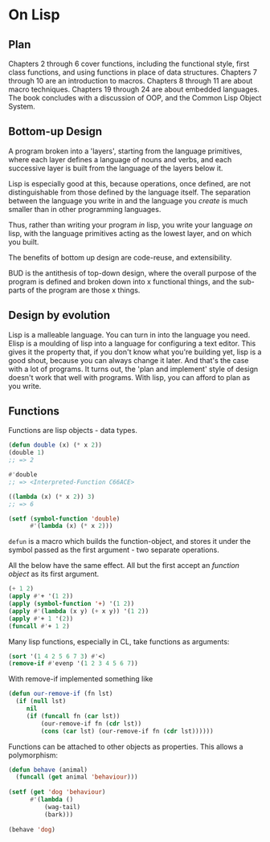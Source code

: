 # On Lisp

## Plan

Chapters 2 through 6 cover functions, including the functional style, first class functions, and using functions in place of data structures.
Chapters 7 through 10 are an introduction to macros. Chapters 8 through 11 are about macro techniques.
Chapters 19 through 24 are about embedded languages.
The book concludes with a discussion of OOP, and the Common Lisp Object System.

## Bottom-up Design

A program broken into a 'layers', starting from the language primitives, where each layer defines a language of nouns and verbs, and each successive layer is built from the language of the layers below it.

Lisp is especially good at this, because operations, once defined, are not distinguishable from those defined by the language itself. The separation between the language you write in and the language you _create_ is much smaller than in other programming languages.

Thus, rather than writing your program _in_ lisp, you write your language _on_ lisp, with the language primitives acting as the lowest layer, and on which you built.

The benefits of bottom up design are code-reuse, and extensibility.

BUD is the antithesis of top-down design, where the overall purpose of the program is defined and broken down into x functional things, and the sub-parts of the program are those x things.

## Design by evolution

Lisp is a malleable language.
You can turn in into the language you need.
Elisp is a moulding of lisp into a language for configuring a text editor.
This gives it the property that, if you don't know what you're building yet, lisp is a good shout, because you can always change it later.
And that's the case with a lot of programs.
It turns out, the 'plan and implement' style of design doesn't work that well with programs.
With lisp, you can afford to plan as you write.

## Functions

Functions are lisp objects - data types.

```lisp
(defun double (x) (* x 2))
(double 1)
;; => 2

#'double
;; => <Interpreted-Function C66ACE>

((lambda (x) (* x 2)) 3)
;; => 6

(setf (symbol-function 'double)
      #'(lambda (x) (* x 2)))
```

`defun` is a macro which builds the function-object, and stores it under the symbol passed as the first argument - two separate operations.

All the below have the same effect.
All but the first accept an _function object_ as its first argument.

```lisp
(+ 1 2)
(apply #'+ '(1 2))
(apply (symbol-function '+) '(1 2))
(apply #'(lambda (x y) (+ x y)) '(1 2))
(apply #'+ 1 '(2))
(funcall #'+ 1 2)
```

Many lisp functions, especially in CL, take functions as arguments:

```lisp
(sort '(1 4 2 5 6 7 3) #'<)
(remove-if #'evenp '(1 2 3 4 5 6 7))
```

With remove-if implemented something like

```lisp
(defun our-remove-if (fn lst)
  (if (null lst)
     nil
	 (if (funcall fn (car lst))
	     (our-remove-if fn (cdr lst))
		 (cons (car lst) (our-remove-if fn (cdr lst))))))
```

Functions can be attached to other objects as properties.
This allows a polymorphism:

```lisp
(defun behave (animal)
  (funcall (get animal 'behaviour)))
  
(setf (get 'dog 'behaviour)
      #'(lambda ()
	      (wag-tail)
		  (bark)))
		  
(behave 'dog)
```
